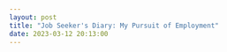 ```yaml
---
layout: post
title: "Job Seeker's Diary: My Pursuit of Employment"
date: 2023-03-12 20:13:00
---
```


